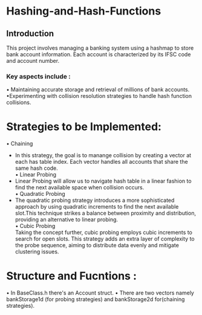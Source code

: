 # Hashing-and-Hash-Functions

## Introduction 
This project involves managing a banking system using a hashmap to store bank account information. Each account is characterized by its IFSC code and account number. <br>
### Key aspects include :
&bull; Maintaining accurate storage and retrieval of millions of bank accounts. <br>
&bull;Experimenting with collision resolution strategies to handle hash function collisions. <br>

# Strategies to be Implemented: 
&bull; Chaining <br>
- In this strategy, the goal is to manange collision by creating a vector at each has table index. Each vector handles all accounts that share the same hash code.<br>
&bull; Linear Probing <br>
- Linear Probing will allow us to navigate hash table in a linear fashion to find the next available space when collision occurs.<br>
&bull; Quadratic Probing <br>
- The quadratic probing strategy introduces a more sophisticated approach by using quadratic increments to
find the next available slot.This technique strikes a balance between proximity and distribution, providing
an alternative to linear probing.<br>
&bull; Cubic Probing <br>
Taking the concept further, cubic probing employs cubic increments to search for open slots. This strategy
adds an extra layer of complexity to the probe sequence, aiming to distribute data evenly and mitigate
clustering issues. <br>
# Structure and Fucntions :

&bull; In BaseClass.h there's an Account struct.
&bull; There are two vectors namely bankStorage1d (for probing strategies) and bankStorage2d for(chaining strategies). 

